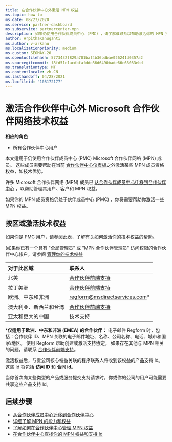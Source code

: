 ```yaml
---
title: 在合作伙伴中心外激活 MPN 权益
ms.topic: how-to
ms.date: 08/27/2020
ms.service: partner-dashboard
ms.subservice: partnercenter-mpn
description: 如果仍使用合作伙伴成员中心 (PMC) ，请了解谁联系以帮助激活你的 MPN 技术支持权益，并为你提供权益支持 Id。
author: ArpithaKanuganti
ms.author: v-arkanu
ms.localizationpriority: medium
ms.custom: SEOMAY.20
ms.openlocfilehash: 5773432f829a701baf4b36bdbae026241d0357a2
ms.sourcegitcommit: f8fd51e1acdbfafdde86d6490bade66c63033ebd
ms.translationtype: MT
ms.contentlocale: zh-CN
ms.lasthandoff: 04/28/2021
ms.locfileid: "108172177"
---
```

# <a name="activate-microsoft-partner-network-technical-benefits-outside-of-partner-center"></a>激活合作伙伴中心外 Microsoft 合作伙伴网络技术权益


**相应的角色**

- 所有合作伙伴中心用户

本文适用于仍使用合作伙伴成员中心 (PMC) Microsoft 合作伙伴网络 (MPN) 成员。 这些成员需要帮助在当前 [合作伙伴中心仪表板](https://partner.microsoft.com/dashboard)之外激活某些 MPN 成员资格权益，如技术优势。

许多 Microsoft 合作伙伴网络 (MPN) 成员已 [从合作伙伴成员中心迁移到合作伙伴中心](prepare-pmc-pc-migration.md) ，以帮助管理其用户、客户和 MPN 权益。

如果你的 MPN 成员资格仍处于伙伴成员中心 (PMC) ，你将需要帮助你激活一些 MPN 权益。

## <a name="activate-technical-benefits-by-region"></a>按区域激活技术权益

如果你是 PMC 用户，请参阅此表，了解有关如何激活你的技术权益的帮助。

 (如果你已有一个具有 "全局管理员" 或 "MPN 合作伙伴管理员" 访问权限的合作伙伴中心帐户，请参阅 [管理你的技术权益](https://docs.microsoft.com/partner-center/manage-your-partner-network-benefits#manage-technical-benefits)

|对于此区域  | 联系人 |
|:--------|:------------|
|北美  | [合作伙伴前端支持](https://partner.microsoft.com/support?issueid=300-0042)  |
|拉丁美洲  | [合作伙伴前端支持](https://partner.microsoft.com/support?issueid=300-0042)  |
|欧洲、中东和非洲  | [regform@msdirectservices.com](mailto:regform@msdirectservices.com)*  |
|澳大利亚、新西兰和台湾  | [合作伙伴前端支持](https://partner.microsoft.com/support?issueid=300-0042)  |
|亚太和更大的中国  | 技术支持  |

\***仅适用于欧洲、中东和非洲 (EMEA) 的合作伙伴：** 电子邮件 Regform 时，包括：合作伙伴 ID、MPN 关联的电子邮件地址、名称、公司名称、电话、城市和国家/地区。 使用 Regform 帮助创建或激活支持协定。 如果存在其他与 MPN 相关的问题，请联系 [合作伙伴前端支持](https://partner.microsoft.com/support?issueid=300-0042)。

激活权益后，与贵公司核心权益关联的程序联系人将收到该权益的产品支持 Id。 这些 Id 将包括 **访问 ID** 和 **合同 id**。 

当你首次向某些类型的产品或服务提交支持请求时，你或你的公司的用户可能需要共享这些产品支持 Id。

## <a name="next-steps"></a>后续步骤

- [从合作伙伴成员中心迁移到合作伙伴中心](prepare-pmc-pc-migration.md)
- [详细了解 MPN 的能力和权益](learn-about-competencies.md)
- [了解如何在合作伙伴中心管理 MPN 权益](manage-your-partner-network-benefits.md)
- [在合作伙伴中心查找你的 MPN 权益和支持 Id](mpn-find-benefits.md)
